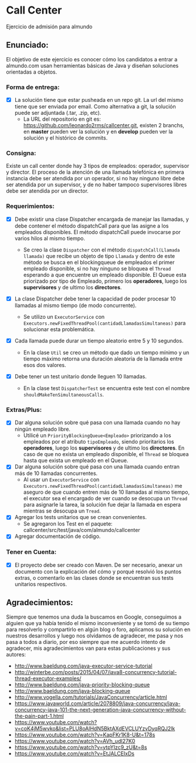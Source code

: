 # Call Center
Ejercicio de admisión para almundo


## Enunciado:

El objetivo de este ejercicio es conocer cómo los candidatos a entrar a
almundo.com usan herramientas básicas de Java y diseñan soluciones
orientadas a objetos.

### Forma de entrega:
      
- [x] La solución tiene que estar pusheada en un repo git. La url del mismo tiene
que ser enviada por email. Como alternativa a git, la solución puede ser
adjuntada (.tar, .zip, etc).
   * La URL del repositorio en git es: https://github.com/leonardo2rms/callcenter.git, existen 2 branchs, 
   en **master** pueden ver la solución y en **develop** pueden ver la solución y  el histórico de commits.

### Consigna:

Existe un call center donde hay 3 tipos de empleados: operador, supervisor
y director. El proceso de la atención de una llamada telefónica en primera
instancia debe ser atendida por un operador, si no hay ninguno libre debe
ser atendida por un supervisor, y de no haber tampoco supervisores libres
debe ser atendida por un director.

### Requerimientos:

- [x]  Debe existir una clase Dispatcher encargada de manejar las
llamadas, y debe contener el método dispatchCall para que las
asigne a los empleados disponibles.
El método dispatchCall puede invocarse por varios hilos al mismo
tiempo.
    * Se creo la clase `Dispatcher` con el método `dispatchCall(Llamada llamada)` que recibe un objeto de tipo `Llamada`
    y  dentro de este método se busca en el blockingqueue de empleados el primer empleado disponible, si no hay ninguno
    se bloquea el `Thread` esperando a que encuentre un empleado disponible. El Queue esta priorizado por tipo de Empleado, primero los 
    **operadores**, luego los **supervisores** y de ultimo los **directores**.

- [x] La clase Dispatcher debe tener la capacidad de poder procesar 10
llamadas al mismo tiempo (de modo concurrente).
    * Se utilizo un `ExecutorService` con `Executors.newFixedThreadPool(cantidadLlamadasSimultaneas)` para solucionar esta problemática.
- [x] Cada llamada puede durar un tiempo aleatorio entre 5 y 10
segundos.
    * En la clase `Util` se creo un método que dado un tiempo mínimo y un tiempo máximo retorna una duración aleatoria de la llamada entre
    esos dos valores.
- [x] Debe tener un test unitario donde lleguen 10 llamadas.
    * En la clase test `DispatcherTest` se encuentra este test con el nombre `shouldMakeTenSimultaneousCalls`.

### Extras/Plus:

- [x] Dar alguna solución sobre qué pasa con una llamada cuando no hay
ningún empleado libre.
    * Utilicé un `PriorityBlockingQueue<Empleado>` priorizando a los empleados por el atributo `tipoEmpleado`, siendo prioritarios
    los **operadores**, luego los **supervisores** y de ultimo los **directores**. En caso de que no exista un empleado disponible, el `Thread` se bloquea
    hasta que exista un empleado en el Queue.
- [x] Dar alguna solución sobre qué pasa con una llamada cuando entran
más de 10 llamadas concurrentes.
    * Al usar un `ExecutorService` con `Executors.newFixedThreadPool(cantidadLlamadasSimultaneas)` me aseguro de que cuando entren más de 10
    llamadas al mismo tiempo, el executor sea el encargado de ver cuando se desocupa un `Thread` para asignarle la tarea, la solución fue dejar
    la llamada en espera mientras se desocupa un `Tread`.
- [x] Agregar los tests unitarios que se crean convenientes.
    * Se agregaron los Test en el paquete: callcenter/src/test/java/com/almundo/callcenter
- [x] Agregar documentación de código.

### Tener en Cuenta:

- [x] El proyecto debe ser creado con Maven.
De ser necesario, anexar un documento con la explicación del cómo
y porqué resolvió los puntos extras, o comentarlo en las clases
donde se encuentran sus tests unitarios respectivos.



## Agradecimientos:

Siempre que tenemos una duda la buscamos en Google, conseguimos a alguien que ya había tenido el mismo inconveniente y se tomó de su tiempo para resolverlo y compartirlo en algún blog o foro, aplicamos su solución en nuestros desarrollos y luego nos olvidamos de agradecer, me pasa y nos pasa a todos a diario, por eso siempre que me acuerdo intento de agradecer, mis agradecimientos van para estas publicaciones y sus autores:

- http://www.baeldung.com/java-executor-service-tutorial
- http://winterbe.com/posts/2015/04/07/java8-concurrency-tutorial-thread-executor-examples/
- http://www.baeldung.com/java-priority-blocking-queue
- http://www.baeldung.com/java-blocking-queue
- http://www.vogella.com/tutorials/JavaConcurrency/article.html
- https://www.javaworld.com/article/2078809/java-concurrency/java-concurrency-java-101-the-next-generation-java-concurrency-without-the-pain-part-1.html
- https://www.youtube.com/watch?v=coK4jM5wvko&list=PLU8oAlHdN5BktAXdEVCLUYzvDyqRQJ2lk
- https://www.youtube.com/watch?v=KapFKr1K8-U&t=178s
- https://www.youtube.com/watch?v=AVh_udI27K0
- https://www.youtube.com/watch?v=ytpYIzc9_zU&t=8s
- https://www.youtube.com/watch?v=EtJALCEIxDs
